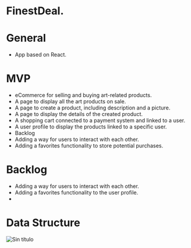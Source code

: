 # FinestDeal.

# General
* App based on React.
 
# MVP
* eCommerce for selling and buying art-related products.
* A page to display all the art products on sale.
* A page to create a product, including description and a picture.
* A page to display the details of the created product.
* A shopping cart connected to a payment system and linked to a user.
* A user profile to display the products linked to a specific user.
* Backlog
* Adding a way for users to interact with each other.
* Adding a favorites functionality to store potential purchases.

# Backlog
* Adding a way for users to interact with each other.
* Adding a favorites functionality to the user profile.
* 


# Data Structure
![Sin título](https://github.com/89hars/projectm3-frontend/assets/120141140/505e48f1-1dda-4d5d-9580-4d923097ab4f)


